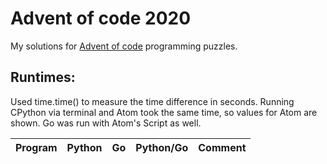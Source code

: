 # Advent of code 2020

My solutions for [Advent of code](https://adventofcode.com/2020) programming puzzles.


## Runtimes:
Used time.time() to measure the time difference in seconds.
Running CPython via terminal and Atom took the same time, so values for Atom are shown. Go was run with Atom's Script as well.

| Program   | Python   | Go    | Python/Go | Comment |
| --------  | :------: | :---: | :-------: | :-----: |
